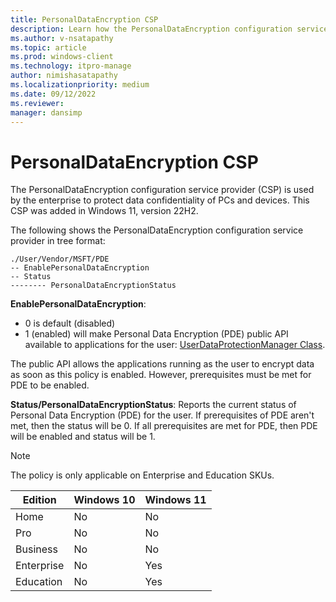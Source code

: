 ```yaml
---
title: PersonalDataEncryption CSP
description: Learn how the PersonalDataEncryption configuration service provider (CSP) is used by the enterprise to protect data confidentiality of PCs and devices.
ms.author: v-nsatapathy
ms.topic: article
ms.prod: windows-client
ms.technology: itpro-manage
author: nimishasatapathy
ms.localizationpriority: medium
ms.date: 09/12/2022
ms.reviewer: 
manager: dansimp
---
```


# PersonalDataEncryption CSP

The PersonalDataEncryption configuration service provider (CSP) is used by the enterprise to protect data confidentiality of PCs and devices. This CSP was added in Windows 11, version 22H2.

The following shows the PersonalDataEncryption configuration service provider in tree format:

```
./User/Vendor/MSFT/PDE
-- EnablePersonalDataEncryption
-- Status
-------- PersonalDataEncryptionStatus

```

**EnablePersonalDataEncryption**: 
- 0 is default (disabled)
- 1 (enabled) will make Personal Data Encryption (PDE) public API available to applications for the user: [UserDataProtectionManager Class](/uwp/api/windows.security.dataprotection.userdataprotectionmanager). 

The public API allows the applications running as the user to encrypt data as soon as this policy is enabled. However, prerequisites must be met for PDE to be enabled.

**Status/PersonalDataEncryptionStatus**: Reports the current status of Personal Data Encryption (PDE) for the user. If prerequisites of PDE aren't met, then the status will be 0. If all prerequisites are met for PDE, then PDE will be enabled and status will be 1.

> [!Note]
> The policy is only applicable on Enterprise and Education SKUs.

|Edition|Windows 10|Windows 11|
|--- |--- |--- |
|Home|No|No|
|Pro|No|No|
|Business|No|No|
|Enterprise|No|Yes|
|Education|No|Yes|
